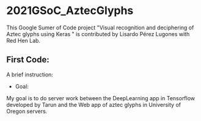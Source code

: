 
# 2021GSoC_AztecGlyphs
This Google Sumer of Code project "Visual recognition and deciphering of Aztec glyphs using Keras " is contributed by Lisardo Pérez Lugones with Red Hen Lab. 

## First Code: 
A brief instruction:

- Goal:

My goal is to do server work between the DeepLearning app in Tensorflow developed by Tarun and the Web app of aztec glyphs in University of Oregon servers.
